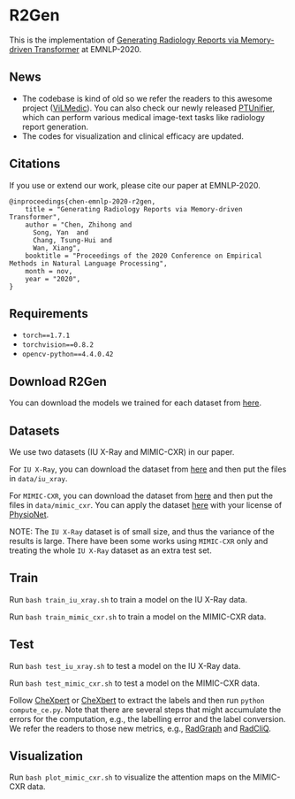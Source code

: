 # R2Gen

This is the implementation of [Generating Radiology Reports via Memory-driven Transformer](https://arxiv.org/pdf/2010.16056.pdf) at EMNLP-2020.

## News
- The codebase is kind of old so we refer the readers to this awesome project ([ViLMedic](https://github.com/jbdel/vilmedic)). You can also check our newly released [PTUnifier](https://github.com/zhjohnchan/ptunifier), which can perform various medical image-text tasks like radiology report generation.
- The codes for visualization and clinical efficacy are updated.

## Citations

If you use or extend our work, please cite our paper at EMNLP-2020.
```
@inproceedings{chen-emnlp-2020-r2gen,
    title = "Generating Radiology Reports via Memory-driven Transformer",
    author = "Chen, Zhihong and
      Song, Yan  and
      Chang, Tsung-Hui and
      Wan, Xiang",
    booktitle = "Proceedings of the 2020 Conference on Empirical Methods in Natural Language Processing",
    month = nov,
    year = "2020",
}
```

## Requirements

- `torch==1.7.1`
- `torchvision==0.8.2`
- `opencv-python==4.4.0.42`


## Download R2Gen
You can download the models we trained for each dataset from [here](https://github.com/zhjohnchan/R2Gen/blob/main/data/r2gen.md).

## Datasets
We use two datasets (IU X-Ray and MIMIC-CXR) in our paper.

For `IU X-Ray`, you can download the dataset from [here](https://drive.google.com/file/d/1c0BXEuDy8Cmm2jfN0YYGkQxFZd2ZIoLg/view?usp=sharing) and then put the files in `data/iu_xray`.

For `MIMIC-CXR`, you can download the dataset from [here](https://drive.google.com/file/d/1DS6NYirOXQf8qYieSVMvqNwuOlgAbM_E/view?usp=sharing) and then put the files in `data/mimic_cxr`. You can apply the dataset [here](https://drive.google.com/file/d/1DS6NYirOXQf8qYieSVMvqNwuOlgAbM_E/view?usp=sharing) with your license of [PhysioNet](https://physionet.org/content/mimic-cxr-jpg/2.0.0/).

NOTE: The `IU X-Ray` dataset is of small size, and thus the variance of the results is large.
There have been some works using `MIMIC-CXR` only and treating the whole `IU X-Ray` dataset as an extra test set.

## Train

Run `bash train_iu_xray.sh` to train a model on the IU X-Ray data.

Run `bash train_mimic_cxr.sh` to train a model on the MIMIC-CXR data.

## Test

Run `bash test_iu_xray.sh` to test a model on the IU X-Ray data.

Run `bash test_mimic_cxr.sh` to test a model on the MIMIC-CXR data.

Follow [CheXpert](https://github.com/MIT-LCP/mimic-cxr/tree/master/txt/chexpert) or [CheXbert](https://github.com/stanfordmlgroup/CheXbert) to extract the labels and then run `python compute_ce.py`. Note that there are several steps that might accumulate the errors for the computation, e.g., the labelling error and the label conversion. We refer the readers to those new metrics, e.g., [RadGraph](https://github.com/jbdel/rrg_emnlp) and [RadCliQ](https://github.com/rajpurkarlab/CXR-Report-Metric).

## Visualization

Run `bash plot_mimic_cxr.sh` to visualize the attention maps on the MIMIC-CXR data.
